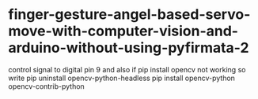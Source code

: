 # finger-gesture-angel-based-servo-move-with-computer-vision-and-arduino-without-using-pyfirmata-2
control signal to digital pin 9 and also if pip install opencv not working so write pip uninstall opencv-python-headless pip install opencv-python opencv-contrib-python
